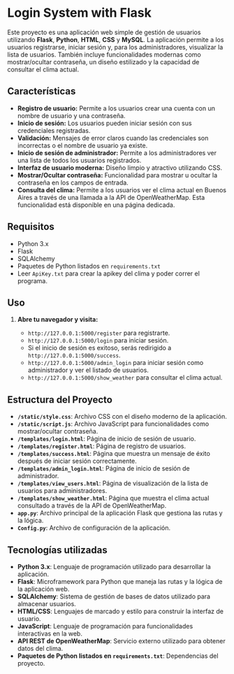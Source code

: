 # Login System with Flask

Este proyecto es una aplicación web simple de gestión de usuarios utilizando **Flask**, **Python**, **HTML**, **CSS** y **MySQL**. La aplicación permite a los usuarios registrarse, iniciar sesión y, para los administradores, visualizar la lista de usuarios. También incluye funcionalidades modernas como mostrar/ocultar contraseña, un diseño estilizado y la capacidad de consultar el clima actual.

## Características

- **Registro de usuario:** Permite a los usuarios crear una cuenta con un nombre de usuario y una contraseña.
- **Inicio de sesión:** Los usuarios pueden iniciar sesión con sus credenciales registradas.
- **Validación:** Mensajes de error claros cuando las credenciales son incorrectas o el nombre de usuario ya existe.
- **Inicio de sesión de administrador:** Permite a los administradores ver una lista de todos los usuarios registrados.
- **Interfaz de usuario moderna:** Diseño limpio y atractivo utilizando CSS.
- **Mostrar/Ocultar contraseña:** Funcionalidad para mostrar u ocultar la contraseña en los campos de entrada.
- **Consulta del clima:** Permite a los usuarios ver el clima actual en Buenos Aires a través de una llamada a la API de OpenWeatherMap. Esta funcionalidad está disponible en una página dedicada.

## Requisitos

- Python 3.x
- Flask
- SQLAlchemy
- Paquetes de Python listados en `requirements.txt`
- Leer `ApiKey.txt` para crear la apikey del clima y poder correr el programa. 

## Uso

1. **Abre tu navegador y visita:**

    - `http://127.0.0.1:5000/register` para registrarte.
    - `http://127.0.0.1:5000/login` para iniciar sesión.
    -  Si el inicio de sesión es exitoso, serás redirigido a `http://127.0.0.1:5000/success`.
    - `http://127.0.0.1:5000/admin_login` para iniciar sesión como administrador y ver el listado de usuarios.
    - `http://127.0.0.1:5000/show_weather` para consultar el clima actual.
    

## Estructura del Proyecto

- **`/static/style.css`**: Archivo CSS con el diseño moderno de la aplicación.
- **`/static/script.js`**: Archivo JavaScript para funcionalidades como mostrar/ocultar contraseña.
- **`/templates/login.html`**: Página de inicio de sesión de usuario.
- **`/templates/register.html`**: Página de registro de usuarios.
- **`/templates/success.html`**: Página que muestra un mensaje de éxito después de iniciar sesión correctamente.
- **`/templates/admin_login.html`**: Página de inicio de sesión de administrador.
- **`/templates/view_users.html`**: Página de visualización de la lista de usuarios para administradores.
- **`/templates/show_weather.html`**: Página que muestra el clima actual consultado a través de la API de OpenWeatherMap.
- **`app.py`**: Archivo principal de la aplicación Flask que gestiona las rutas y la lógica.
- **`Config.py`**: Archivo de configuración de la aplicación.

## Tecnologías utilizadas

- **Python 3.x**: Lenguaje de programación utilizado para desarrollar la aplicación.
- **Flask**: Microframework para Python que maneja las rutas y la lógica de la aplicación web.
- **SQLAlchemy**: Sistema de gestión de bases de datos utilizado para almacenar usuarios.
- **HTML/CSS**: Lenguajes de marcado y estilo para construir la interfaz de usuario.
- **JavaScript**: Lenguaje de programación para funcionalidades interactivas en la web.
- **API REST de OpenWeatherMap**: Servicio externo utilizado para obtener datos del clima.
- **Paquetes de Python listados en `requirements.txt`**: Dependencias del proyecto.


